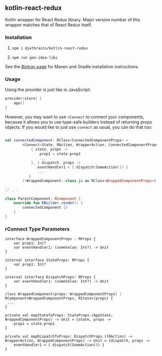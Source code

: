 ## kotlin-react-redux

Kotlin wrapper for React Redux library. Major version number of this wrapper matches that of React Redux itself.

### Installation

1. `npm i @jetbrains/kotlin-react-redux`

2. `npm run gen-idea-libs`

See the [Bintray page](https://bintray.com/kotlin/kotlin-js-wrappers/kotlin-react-redux) for Maven and Gradle 
installation instructions.

### Usage

Using the provider is just like in JavaScript:

```kotlin
provider(store) {
    app()
}
```

However, you may want to use `rConnect` to connect your components, because it allows you to use 
type-safe builders instead of returning props objects. If you would like to just use `connect` as usual,
you can do that too:

```kotlin

val connectedComponent: RClass<ConnectedComponentProps> = 
        rConnect<State, RAction, WrapperAction, ConnectedComponentProps, StateProps, DispatchProps, WrappedComponentProps>(
            { state, props ->
                prop1 = state.prop1
                ...
            }, { dispatch, props ->
               eventHandler1 = { dispatch(SomeAction()) }
               ...
           }
        )(WrappedComponent::class.js as RClass<WrappedComponentProps>)
        
// ...

class ParentComponent: RComponent {
    override fun RBuilder.render() {
        connectedComponent {}
    }
}

```

### rConnect Type Parameters

```
interface WrappedComponentProps : RProps {
    var prop1: Int?
    var eventHandler1: (someValue: Int?) -> Unit
}

internal interface StateProps: RProps {
    var prop1: Int?
}

internal interface DispatchProps: RProps {
    var eventHandler1: (someValue: Int?) -> Unit
}

class WrappedComponent(props: WrappedComponentProps) : RComponent<WrappedComponentProps, RState>(props) {
 ...
}

private val mapStateToProps: StateProps.(AppState, WrappedComponentProps) -> Unit = {state, props ->
    prop1 = state.prop1
}

private val mapDispatchToProps: DispatchProps.((RAction) -> WrapperAction, WrappedComponentProps) -> Unit = {dispatch, props ->
    eventHandler1 = { dispatch(SomeAction()) }
}

```
